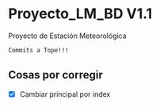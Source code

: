 # Proyecto_LM_BD V1.1
Proyecto de Estación Meteorológica 

```sh
Commits a Tope!!!
```

## Cosas por corregir 
- [X] Cambiar principal por index
